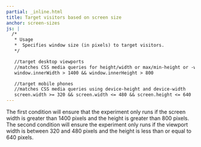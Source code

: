 ```yaml
---
partial: _inline.html
title: Target visitors based on screen size
anchor: screen-sizes
js: |
  /*
   * Usage
   *  Specifies window size (in pixels) to target visitors.
   */

   //target desktop viewports
   //matches CSS media queries for height/width or max/min-height or -width
   window.innerWidth > 1400 && window.innerHeight > 800

   //target mobile phones
   //matches CSS media queries using device-height and device-width
   screen.width >= 320 && screen.width <= 480 && screen.height <= 640
---
```


The first condition will ensure that the experiment only runs if the screen width is greater than 1400 pixels and the height is greater than 800 pixels. The second condition will ensure the experiment only runs if the viewport width is between 320 and 480 pixels and the height is less than or equal to 640 pixels.
